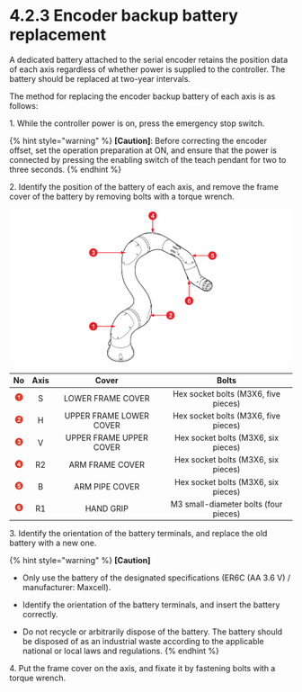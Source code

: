# 4.2.3 Encoder backup battery replacement

A dedicated battery attached to the serial encoder retains the position data of each axis regardless of whether power is supplied to the controller. The battery should be replaced at two-year intervals.

The method for replacing the encoder backup battery of each axis is as follows:

1\.	While the controller power is on, press the emergency stop switch.

{% hint style="warning" %}
**\[Caution]**: Before correcting the encoder offset, set the operation preparation at ON, and ensure that the power is connected by pressing the enabling switch of the teach pendant for two to three seconds.
{% endhint %}

2\.	Identify the position of the battery of each axis, and remove the frame cover of the battery by removing bolts with a torque wrench.

![](../../.gitbook/assets/image106.png)

|               **No**               | Axis |          Cover          |               **Bolts**               |
| :--------------------------------: | :--: | :---------------------: | :-----------------------------------: |
|  ![](../../.gitbook/assets/1.png)  |   S  |    LOWER FRAME COVER    |  Hex socket bolts (M3X6, five pieces) |
|  ![](../../.gitbook/assets/2.png)  |   H  | UPPER FRAME LOWER COVER |  Hex socket bolts (M3X6, five pieces) |
|  ![](../../.gitbook/assets/3.png)  |   V  | UPPER FRAME UPPER COVER |  Hex socket bolts (M3X6, six pieces)  |
|  ![](../../.gitbook/assets/4.png)  |  R2  |     ARM FRAME COVER     |  Hex socket bolts (M3X6, six pieces)  |
|  ![](../../.gitbook/assets/5.png)  |   B  |      ARM PIPE COVER     |  Hex socket bolts (M3X6, six pieces)  |
|  ![](../../.gitbook/assets/6.png)  |  R1  |        HAND GRIP        | M3 small-diameter bolts (four pieces) |

3\.	Identify the orientation of the battery terminals, and replace the old battery with a new one.

{% hint style="warning" %}
**\[Caution]**

*   Only use the battery of the designated specifications (ER6C (AA 3.6 V) / manufacturer: Maxcell).


*   Identify the orientation of the battery terminals, and insert the battery correctly.


* Do not recycle or arbitrarily dispose of the battery. The battery should be disposed of as an industrial waste according to the applicable national or local laws and regulations.
{% endhint %}

4\.	Put the frame cover on the axis, and fixate it by fastening bolts with a torque wrench.

